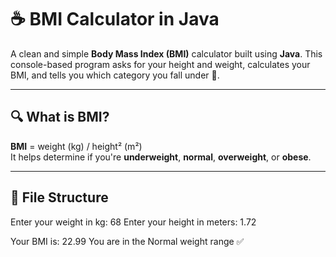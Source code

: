 # ☕ BMI Calculator in Java

A clean and simple **Body Mass Index (BMI)** calculator built using **Java**. This console-based program asks for your height and weight, calculates your BMI, and tells you which category you fall under 💪.

---

## 🔍 What is BMI?

**BMI** = weight (kg) / height² (m²)  
It helps determine if you're **underweight**, **normal**, **overweight**, or **obese**.

---

## 📂 File Structure

Enter your weight in kg: 68
Enter your height in meters: 1.72

Your BMI is: 22.99
You are in the Normal weight range ✅


